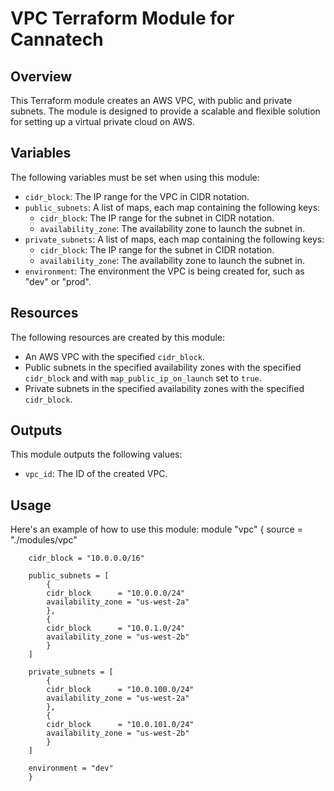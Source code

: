 # VPC Terraform Module for Cannatech

## Overview

This Terraform module creates an AWS VPC, with public and private subnets. The module is designed to provide a scalable and flexible solution for setting up a virtual private cloud on AWS.

## Variables

The following variables must be set when using this module:

-   `cidr_block`: The IP range for the VPC in CIDR notation.
-   `public_subnets`: A list of maps, each map containing the following keys:
    -   `cidr_block`: The IP range for the subnet in CIDR notation.
    -   `availability_zone`: The availability zone to launch the subnet in.
-   `private_subnets`: A list of maps, each map containing the following keys:
    -   `cidr_block`: The IP range for the subnet in CIDR notation.
    -   `availability_zone`: The availability zone to launch the subnet in.
-   `environment`: The environment the VPC is being created for, such as "dev" or "prod".

## Resources

The following resources are created by this module:

-   An AWS VPC with the specified `cidr_block`.
-   Public subnets in the specified availability zones with the specified `cidr_block` and with `map_public_ip_on_launch` set to `true`.
-   Private subnets in the specified availability zones with the specified `cidr_block`.

## Outputs

This module outputs the following values:

-   `vpc_id`: The ID of the created VPC.

## Usage

Here's an example of how to use this module:
    module "vpc" {
        source = "./modules/vpc"

        cidr_block = "10.0.0.0/16"

        public_subnets = [
            {
            cidr_block      = "10.0.0.0/24"
            availability_zone = "us-west-2a"
            },
            {
            cidr_block      = "10.0.1.0/24"
            availability_zone = "us-west-2b"
            }
        ]

        private_subnets = [
            {
            cidr_block      = "10.0.100.0/24"
            availability_zone = "us-west-2a"
            },
            {
            cidr_block      = "10.0.101.0/24"
            availability_zone = "us-west-2b"
            }
        ]

        environment = "dev"
        }